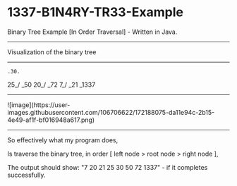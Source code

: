 # 1337-B1N4RY-TR33-Example
Binary Tree Example [In Order Traversal] - Written in Java.

----
Visualization of the binary tree
<hr>

    .30.
  25_/  \_50
 20_/     \_72
7_/ \_21    \_1337
<hr>
![image](https://user-images.githubusercontent.com/106706622/172188075-da11e94c-2b15-4e49-af1f-bf016948a617.png)
<hr>
So effectively what my program does,

Is traverse the binary tree, in order [ left node > root node > right node ],

The output should show: "7 20 21 25 30 50 72 1337" - if it completes successfully.
